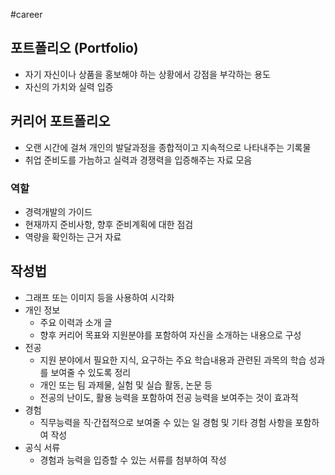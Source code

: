 #career

## 포트폴리오 (Portfolio)
- 자기 자신이나 상품을 홍보해야 하는 상황에서 강점을 부각하는 용도
- 자신의 가치와 실력 입증


## 커리어 포트폴리오
- 오랜 시간에 걸쳐 개인의 발달과정을 종합적이고 지속적으로 나타내주는 기록물
- 취업 준비도를 가늠하고 실력과 경쟁력을 입증해주는 자료 모음

### 역할
- 경력개발의 가이드
- 현재까지 준비사항, 향후 준비계획에 대한 점검
- 역량을 확인하는 근거 자료

## 작성법
- 그래프 또는 이미지 등을 사용하여 시각화
- 개인 정보
	- 주요 이력과 소개 글
	- 향후 커리어 목표와 지원분야를 포함하여 자신을 소개하는 내용으로 구성
- 전공
	- 지원 분야에서 필요한 지식, 요구하는 주요 학습내용과 관련된 과목의 학습 성과를 보여줄 수 있도록 정리
	- 개인 또는 팀 과제물, 실험 및 실습 활동, 논문 등
	- 전공의 난이도, 활용 능력을 포함하여 전공 능력을 보여주는 것이 효과적
- 경험
	- 직무능력을 직·간접적으로 보여줄 수 있는 일 경험 및 기타 경험 사항을 포함하여 작성
- 공식 서류
	- 경험과 능력을 입증할 수 있는 서류를 첨부하여 작성